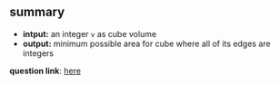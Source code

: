 ## summary
- **intput:** an integer `v` as cube volume
- **output:** minimum possible area for cube where all of its edges are integers


**question link**: [here](https://quera.ir/problemset/contest/44072/)